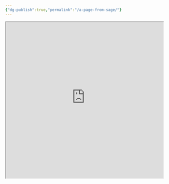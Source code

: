 ```yaml
---
{"dg-publish":true,"permalink":"/a-page-from-sage/"}
---
```


<iframe webkitAllowFullScreen="true" mozallowfullscreen="true" allowFullScreen="true" width="100%" height="500px" src="https://sk-sagepub-com.eresourcesptsl.ukm.remotexs.co/books/embed/how-to-build-social-science-theories/n9.xml?tab=Contents&token=78098700-9888-459f-b0e1-e0bf01400e545243899b6cd0b6acac84286ae9c5cdac4eba037a61bde06f5e101054fd03ec96">Your browser does not support iFrames.</iframe>
